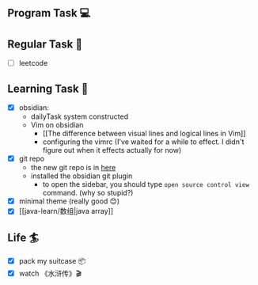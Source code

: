 

## Program Task  💻

## Regular Task  🤡
- [ ] leetcode

## Learning Task 🎯
- [x] obsidian: 
	- dailyTask system constructed
	- Vim on obsidian
		- [[The difference between visual lines and logical lines in Vim]]
		- configuring the vimrc (I've waited for a while to effect. I didn't figure out when it effects actually for now)
- [x] git repo
	- the new git repo is in [here](https://github.com/ankh04/learningWorkspace) 
	- installed the obsidian git plugin
		- to open the sidebar, you should type `open source control view` command. (why so stupid?)
- [x] minimal theme (really good 😊)
- [x] [[java-learn/数组|java array]]

## Life 🏄
- [x] pack my suitcase 📦
- [x] watch 《水浒传》🎬